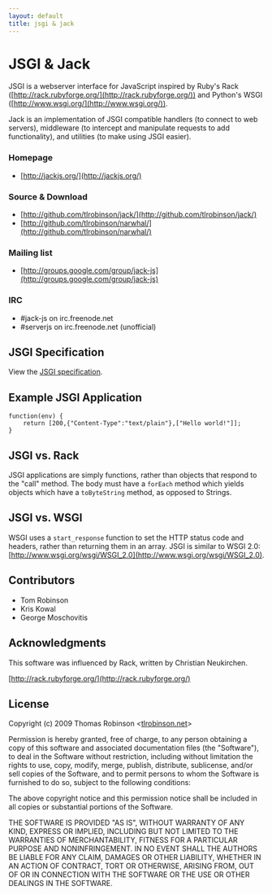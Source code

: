 ```yaml
---
layout: default
title: jsgi & jack
---
```


JSGI & Jack
===========

JSGI is a webserver interface for JavaScript inspired by Ruby's Rack ([http://rack.rubyforge.org/](http://rack.rubyforge.org/)) and Python's WSGI ([http://www.wsgi.org/](http://www.wsgi.org/)).

Jack is an implementation of JSGI compatible handlers (to connect to web servers), middleware (to intercept and manipulate requests to add functionality), and utilities (to make using JSGI easier).

### Homepage

* [http://jackjs.org/](http://jackjs.org/)

### Source & Download

* [http://github.com/tlrobinson/jack/](http://github.com/tlrobinson/jack/)
* [http://github.com/tlrobinson/narwhal/](http://github.com/tlrobinson/narwhal/)

### Mailing list

* [http://groups.google.com/group/jack-js](http://groups.google.com/group/jack-js)

### IRC

* \#jack-js on irc.freenode.net
* \#serverjs on irc.freenode.net (unofficial)


JSGI Specification
------------------

View the [JSGI specification](http://jackjs.org/jsgi-spec.html).


Example JSGI Application
------------------------

    function(env) {
        return [200,{"Content-Type":"text/plain"},["Hello world!"]];
    }


JSGI vs. Rack
-------------

JSGI applications are simply functions, rather than objects that respond to the "call" method. The body must have a `forEach` method which yields objects which have a `toByteString` method, as opposed to Strings.


JSGI vs. WSGI
-------------

WSGI uses a `start_response` function to set the HTTP status code and headers, rather than returning them in an array. JSGI is similar to WSGI 2.0: [http://www.wsgi.org/wsgi/WSGI_2.0](http://www.wsgi.org/wsgi/WSGI_2.0).


Contributors
------------

* Tom Robinson
* Kris Kowal
* George Moschovitis


Acknowledgments
---------------

This software was influenced by Rack, written by Christian Neukirchen.

[http://rack.rubyforge.org/](http://rack.rubyforge.org/)


License
-------

Copyright (c) 2009 Thomas Robinson <[tlrobinson.net](http://tlrobinson.net/)\>

Permission is hereby granted, free of charge, to any person obtaining a copy
of this software and associated documentation files (the "Software"), to
deal in the Software without restriction, including without limitation the
rights to use, copy, modify, merge, publish, distribute, sublicense, and/or
sell copies of the Software, and to permit persons to whom the Software is
furnished to do so, subject to the following conditions:

The above copyright notice and this permission notice shall be included in
all copies or substantial portions of the Software.

THE SOFTWARE IS PROVIDED "AS IS", WITHOUT WARRANTY OF ANY KIND, EXPRESS OR
IMPLIED, INCLUDING BUT NOT LIMITED TO THE WARRANTIES OF MERCHANTABILITY,
FITNESS FOR A PARTICULAR PURPOSE AND NONINFRINGEMENT. IN NO EVENT SHALL
THE AUTHORS BE LIABLE FOR ANY CLAIM, DAMAGES OR OTHER LIABILITY, WHETHER
IN AN ACTION OF CONTRACT, TORT OR OTHERWISE, ARISING FROM, OUT OF OR IN
CONNECTION WITH THE SOFTWARE OR THE USE OR OTHER DEALINGS IN THE SOFTWARE.

